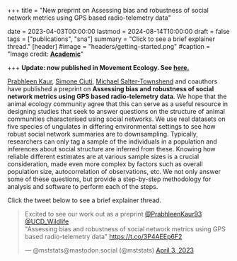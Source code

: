 +++
title = "New preprint on Assessing bias and robustness of social network metrics using GPS based radio-telemetry data"

date = 2023-04-03T00:00:00
lastmod = 2024-08-14T10:00:00
draft = false
tags = ["publications", "sna"]
summary = "Click to see a brief explainer thread."
[header]
#image = "headers/getting-started.png"
#caption = "Image credit: [**Academic**](https://github.com/gcushen/hugo-academic/)"



+++
**Update: now published in Movement Ecology. See [here.](/post/me_anisna)**

[Prabhleen Kaur](https://www.linkedin.com/in/prabhleen-kaur-963b8a197/), 
[Simone Ciuti](https://sites.google.com/ucd.ie/wildl-ecol-behav-at-ucd), 
[Michael Salter-Townshend](/home/index.html)
and coauthors have published a preprint on 
**Assessing bias and robustness of social network metrics using GPS based radio-telemetry data**.
We hope that the animal ecology community agree that this can serve as a useful resource in designing studies that seek to answer questions
on the structure of animal communities characterised using social networks. We use real datasets on five species of ungulates in differing environmental
settings to see how robust social network summaries are to downsampling. Typically, researchers can only tag a sample of the individuals in a population and 
inferences about social structure are inferred from these. Knowing how reliable different estimates are at various sample sizes is a crucial consideration, 
made even more complex by factors such as overall population size, autocorrelation of observations, etc. We not only answer some of these questions, but provide a 
step-by-step methodology for analysis and software to perform each of the steps. 


Click the tweet below to see a brief explainer thread.
<blockquote class="twitter-tweet"><p lang="en" dir="ltr">Excited to see our work out as a preprint <a href="https://twitter.com/PrabhleenKaur93?ref_src=twsrc%5Etfw">@PrabhleenKaur93</a> <a href="https://twitter.com/UCD_Wildlife?ref_src=twsrc%5Etfw">@UCD_Wildlife</a> <br>&quot;Assessing bias and robustness of social network metrics using GPS based radio-telemetry data&quot; <a href="https://t.co/3P4AEEp6F2">https://t.co/3P4AEEp6F2</a></p>&mdash; @mststats@mastodon.social (@mststats) <a href="https://twitter.com/mststats/status/1642902956105236481?ref_src=twsrc%5Etfw">April 3, 2023</a></blockquote> <script async src="https://platform.twitter.com/widgets.js" charset="utf-8"></script>
